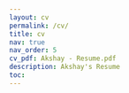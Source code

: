```yaml
---
layout: cv
permalink: /cv/
title: cv
nav: true
nav_order: 5
cv_pdf: Akshay - Resume.pdf
description: Akshay's Resume
toc:
---
```

